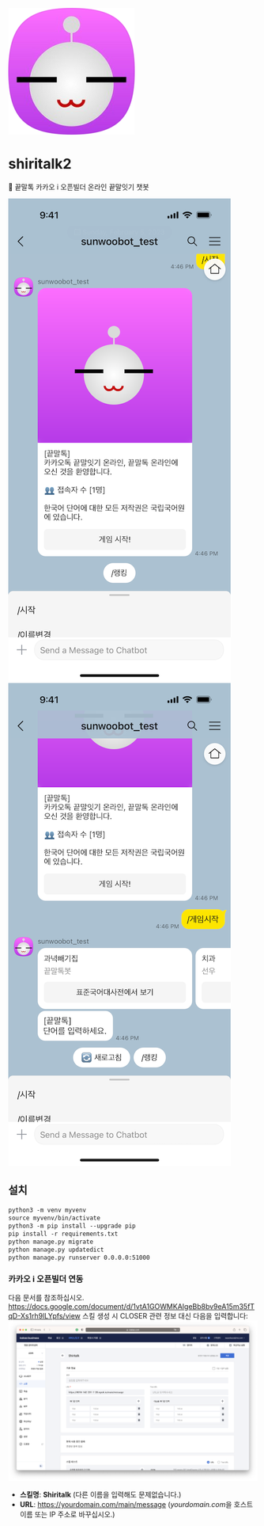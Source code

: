 ![Shiritalk Logo](./img/shiritalk.png)

# shiritalk2

🤖 끝말톡 카카오 i 오픈빌더 온라인 끝말잇기 챗봇

![Shiritalk Title](./img/shiritalk-title.PNG)
![Shiritalk Match](./img/shiritalk-match.PNG)

## 설치

```
python3 -m venv myvenv
source myvenv/bin/activate
python3 -m pip install --upgrade pip
pip install -r requirements.txt
python manage.py migrate
python manage.py updatedict
python manage.py runserver 0.0.0.0:51000
```

### 카카오 i 오픈빌더 연동

다음 문서를 참조하십시오.
https://docs.google.com/document/d/1vtA1GOWMKAIgeBb8bv9eA15m35fTqD-Xs1rh9lLYpfs/view
스킬 생성 시 CLOSER 관련 정보 대신 다음을 입력합니다:
![Create Skill](./img/create-skill.png)

- **스킬명**: **Shiritalk** (다른 이름을 입력해도 문제없습니다.)
- **URL**: https://yourdomain.com/main/message (*yourdomain.com*을 호스트 이름 또는 IP 주소로 바꾸십시오.)
